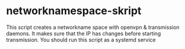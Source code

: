 # networknamespace-skript
This script creates a networkname space with openvpn &amp; transmission daemons. It makes sure that the IP has changes before starting transmission. You should run this script as a systemd service
